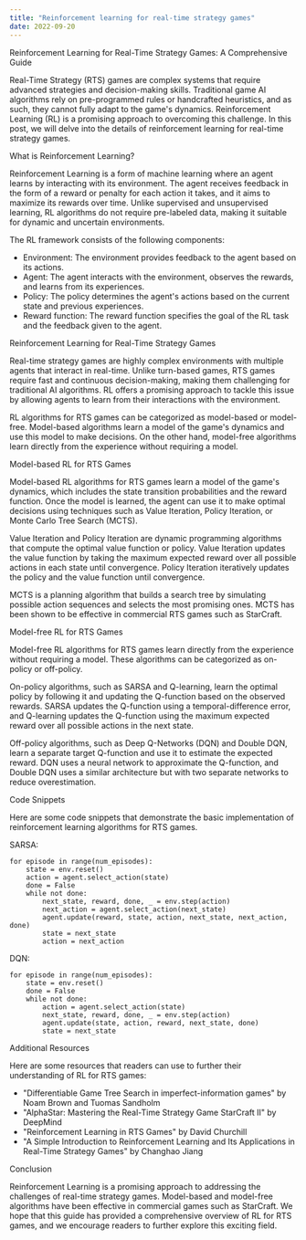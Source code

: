 ```yaml
---
title: "Reinforcement learning for real-time strategy games"
date: 2022-09-20
---
```





Reinforcement Learning for Real-Time Strategy Games: A Comprehensive Guide

Real-Time Strategy (RTS) games are complex systems that require advanced strategies and decision-making skills. Traditional game AI algorithms rely on pre-programmed rules or handcrafted heuristics, and as such, they cannot fully adapt to the game's dynamics. Reinforcement Learning (RL) is a promising approach to overcoming this challenge. In this post, we will delve into the details of reinforcement learning for real-time strategy games.

What is Reinforcement Learning?

Reinforcement Learning is a form of machine learning where an agent learns by interacting with its environment. The agent receives feedback in the form of a reward or penalty for each action it takes, and it aims to maximize its rewards over time. Unlike supervised and unsupervised learning, RL algorithms do not require pre-labeled data, making it suitable for dynamic and uncertain environments.

The RL framework consists of the following components:

- Environment: The environment provides feedback to the agent based on its actions.
- Agent: The agent interacts with the environment, observes the rewards, and learns from its experiences.
- Policy: The policy determines the agent's actions based on the current state and previous experiences.
- Reward function: The reward function specifies the goal of the RL task and the feedback given to the agent.

Reinforcement Learning for Real-Time Strategy Games

Real-time strategy games are highly complex environments with multiple agents that interact in real-time. Unlike turn-based games, RTS games require fast and continuous decision-making, making them challenging for traditional AI algorithms. RL offers a promising approach to tackle this issue by allowing agents to learn from their interactions with the environment.

RL algorithms for RTS games can be categorized as model-based or model-free. Model-based algorithms learn a model of the game's dynamics and use this model to make decisions. On the other hand, model-free algorithms learn directly from the experience without requiring a model.

Model-based RL for RTS Games

Model-based RL algorithms for RTS games learn a model of the game's dynamics, which includes the state transition probabilities and the reward function. Once the model is learned, the agent can use it to make optimal decisions using techniques such as Value Iteration, Policy Iteration, or Monte Carlo Tree Search (MCTS).

Value Iteration and Policy Iteration are dynamic programming algorithms that compute the optimal value function or policy. Value Iteration updates the value function by taking the maximum expected reward over all possible actions in each state until convergence. Policy Iteration iteratively updates the policy and the value function until convergence.

MCTS is a planning algorithm that builds a search tree by simulating possible action sequences and selects the most promising ones. MCTS has been shown to be effective in commercial RTS games such as StarCraft.

Model-free RL for RTS Games

Model-free RL algorithms for RTS games learn directly from the experience without requiring a model. These algorithms can be categorized as on-policy or off-policy.

On-policy algorithms, such as SARSA and Q-learning, learn the optimal policy by following it and updating the Q-function based on the observed rewards. SARSA updates the Q-function using a temporal-difference error, and Q-learning updates the Q-function using the maximum expected reward over all possible actions in the next state.

Off-policy algorithms, such as Deep Q-Networks (DQN) and Double DQN, learn a separate target Q-function and use it to estimate the expected reward. DQN uses a neural network to approximate the Q-function, and Double DQN uses a similar architecture but with two separate networks to reduce overestimation.

Code Snippets

Here are some code snippets that demonstrate the basic implementation of reinforcement learning algorithms for RTS games.

SARSA:

```
for episode in range(num_episodes):
    state = env.reset()
    action = agent.select_action(state)
    done = False
    while not done:
        next_state, reward, done, _ = env.step(action)
        next_action = agent.select_action(next_state)
        agent.update(reward, state, action, next_state, next_action, done)
        state = next_state
        action = next_action
```

DQN:

```
for episode in range(num_episodes):
    state = env.reset()
    done = False
    while not done:
        action = agent.select_action(state)
        next_state, reward, done, _ = env.step(action)
        agent.update(state, action, reward, next_state, done)
        state = next_state
```

Additional Resources

Here are some resources that readers can use to further their understanding of RL for RTS games:

- "Differentiable Game Tree Search in imperfect-information games" by Noam Brown and Tuomas Sandholm
- "AlphaStar: Mastering the Real-Time Strategy Game StarCraft II" by DeepMind
- "Reinforcement Learning in RTS Games" by David Churchill
- "A Simple Introduction to Reinforcement Learning and Its Applications in Real-Time Strategy Games" by Changhao Jiang

Conclusion

Reinforcement Learning is a promising approach to addressing the challenges of real-time strategy games. Model-based and model-free algorithms have been effective in commercial games such as StarCraft. We hope that this guide has provided a comprehensive overview of RL for RTS games, and we encourage readers to further explore this exciting field.